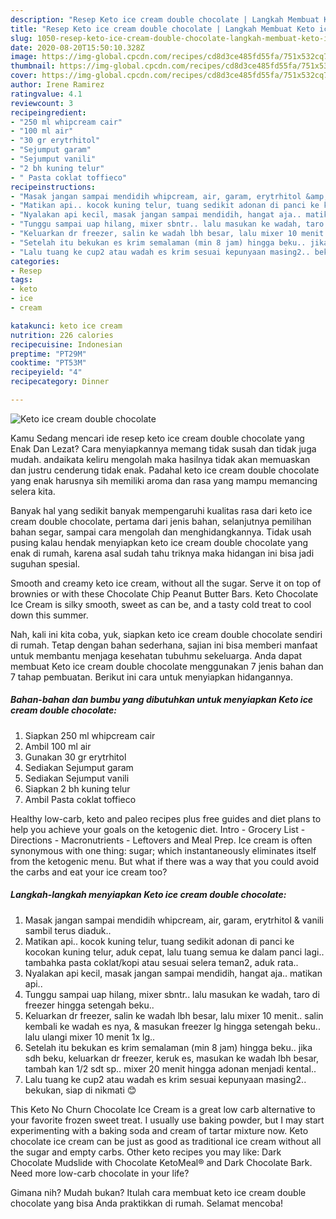 ```yaml
---
description: "Resep Keto ice cream double chocolate | Langkah Membuat Keto ice cream double chocolate Yang Mudah Dan Praktis"
title: "Resep Keto ice cream double chocolate | Langkah Membuat Keto ice cream double chocolate Yang Mudah Dan Praktis"
slug: 1050-resep-keto-ice-cream-double-chocolate-langkah-membuat-keto-ice-cream-double-chocolate-yang-mudah-dan-praktis
date: 2020-08-20T15:50:10.328Z
image: https://img-global.cpcdn.com/recipes/cd8d3ce485fd55fa/751x532cq70/keto-ice-cream-double-chocolate-foto-resep-utama.jpg
thumbnail: https://img-global.cpcdn.com/recipes/cd8d3ce485fd55fa/751x532cq70/keto-ice-cream-double-chocolate-foto-resep-utama.jpg
cover: https://img-global.cpcdn.com/recipes/cd8d3ce485fd55fa/751x532cq70/keto-ice-cream-double-chocolate-foto-resep-utama.jpg
author: Irene Ramirez
ratingvalue: 4.1
reviewcount: 3
recipeingredient:
- "250 ml whipcream cair"
- "100 ml air"
- "30 gr erytrhitol"
- "Sejumput garam"
- "Sejumput vanili"
- "2 bh kuning telur"
- " Pasta coklat toffieco"
recipeinstructions:
- "Masak jangan sampai mendidih whipcream, air, garam, erytrhitol &amp; vanili sambil terus diaduk.."
- "Matikan api.. kocok kuning telur, tuang sedikit adonan di panci ke kocokan kuning telur, aduk cepat, lalu tuang semua ke dalam panci lagi.. tambahka pasta coklat/kopi atau sesuai selera teman2, aduk rata.."
- "Nyalakan api kecil, masak jangan sampai mendidih, hangat aja.. matikan api.."
- "Tunggu sampai uap hilang, mixer sbntr.. lalu masukan ke wadah, taro di freezer hingga setengah beku.."
- "Keluarkan dr freezer, salin ke wadah lbh besar, lalu mixer 10 menit.. salin kembali ke wadah es nya, &amp; masukan freezer lg hingga setengah beku.. lalu ulangi mixer 10 menit 1x lg.."
- "Setelah itu bekukan es krim semalaman (min 8 jam) hingga beku.. jika sdh beku, keluarkan dr freezer, keruk es, masukan ke wadah lbh besar, tambah kan 1/2 sdt sp.. mixer 20 menit hingga adonan menjadi kental.."
- "Lalu tuang ke cup2 atau wadah es krim sesuai kepunyaan masing2.. bekukan, siap di nikmati 😊"
categories:
- Resep
tags:
- keto
- ice
- cream

katakunci: keto ice cream 
nutrition: 226 calories
recipecuisine: Indonesian
preptime: "PT29M"
cooktime: "PT53M"
recipeyield: "4"
recipecategory: Dinner

---
```



![Keto ice cream double chocolate](https://img-global.cpcdn.com/recipes/cd8d3ce485fd55fa/751x532cq70/keto-ice-cream-double-chocolate-foto-resep-utama.jpg)

Kamu Sedang mencari ide resep keto ice cream double chocolate yang Enak Dan Lezat? Cara menyiapkannya memang tidak susah dan tidak juga mudah. andaikata keliru mengolah maka hasilnya tidak akan memuaskan dan justru cenderung tidak enak. Padahal keto ice cream double chocolate yang enak harusnya sih memiliki aroma dan rasa yang mampu memancing selera kita.

Banyak hal yang sedikit banyak mempengaruhi kualitas rasa dari keto ice cream double chocolate, pertama dari jenis bahan, selanjutnya pemilihan bahan segar, sampai cara mengolah dan menghidangkannya. Tidak usah pusing kalau hendak menyiapkan keto ice cream double chocolate yang enak di rumah, karena asal sudah tahu triknya maka hidangan ini bisa jadi suguhan spesial.

Smooth and creamy keto ice cream, without all the sugar. Serve it on top of brownies or with these Chocolate Chip Peanut Butter Bars. Keto Chocolate Ice Cream is silky smooth, sweet as can be, and a tasty cold treat to cool down this summer.


Nah, kali ini kita coba, yuk, siapkan keto ice cream double chocolate sendiri di rumah. Tetap dengan bahan sederhana, sajian ini bisa memberi manfaat untuk membantu menjaga kesehatan tubuhmu sekeluarga. Anda dapat membuat Keto ice cream double chocolate menggunakan 7 jenis bahan dan 7 tahap pembuatan. Berikut ini cara untuk menyiapkan hidangannya.

<!--inarticleads1-->

##### Bahan-bahan dan bumbu yang dibutuhkan untuk menyiapkan Keto ice cream double chocolate:

1. Siapkan 250 ml whipcream cair
1. Ambil 100 ml air
1. Gunakan 30 gr erytrhitol
1. Sediakan Sejumput garam
1. Sediakan Sejumput vanili
1. Siapkan 2 bh kuning telur
1. Ambil  Pasta coklat toffieco


Healthy low-carb, keto and paleo recipes plus free guides and diet plans to help you achieve your goals on the ketogenic diet. Intro - Grocery List - Directions - Macronutrients - Leftovers and Meal Prep. Ice cream is often synonymous with one thing: sugar; which instantaneously eliminates itself from the ketogenic menu. But what if there was a way that you could avoid the carbs and eat your ice cream too? 

<!--inarticleads2-->

##### Langkah-langkah menyiapkan Keto ice cream double chocolate:

1. Masak jangan sampai mendidih whipcream, air, garam, erytrhitol &amp; vanili sambil terus diaduk..
1. Matikan api.. kocok kuning telur, tuang sedikit adonan di panci ke kocokan kuning telur, aduk cepat, lalu tuang semua ke dalam panci lagi.. tambahka pasta coklat/kopi atau sesuai selera teman2, aduk rata..
1. Nyalakan api kecil, masak jangan sampai mendidih, hangat aja.. matikan api..
1. Tunggu sampai uap hilang, mixer sbntr.. lalu masukan ke wadah, taro di freezer hingga setengah beku..
1. Keluarkan dr freezer, salin ke wadah lbh besar, lalu mixer 10 menit.. salin kembali ke wadah es nya, &amp; masukan freezer lg hingga setengah beku.. lalu ulangi mixer 10 menit 1x lg..
1. Setelah itu bekukan es krim semalaman (min 8 jam) hingga beku.. jika sdh beku, keluarkan dr freezer, keruk es, masukan ke wadah lbh besar, tambah kan 1/2 sdt sp.. mixer 20 menit hingga adonan menjadi kental..
1. Lalu tuang ke cup2 atau wadah es krim sesuai kepunyaan masing2.. bekukan, siap di nikmati 😊


This Keto No Churn Chocolate Ice Cream is a great low carb alternative to your favorite frozen sweet treat. I usually use baking powder, but I may start experimenting with a baking soda and cream of tartar mixture now. Keto chocolate ice cream can be just as good as traditional ice cream without all the sugar and empty carbs. Other keto recipes you may like: Dark Chocolate Mudslide with Chocolate KetoMeal® and Dark Chocolate Bark. Need more low-carb chocolate in your life? 

Gimana nih? Mudah bukan? Itulah cara membuat keto ice cream double chocolate yang bisa Anda praktikkan di rumah. Selamat mencoba!
